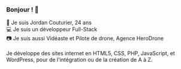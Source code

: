 ### Bonjour ! 👋

👦 Je suis Jordan Couturier, 24 ans<br>
💻 Je suis un développeur Full-Stack<br>
📷 Je suis aussi Vidéaste et Pilote de drone, Agence HeroDrone<br>
<br>
Je développe des sites internet en HTML5, CSS, PHP, JavaScript, et WordPress, pour de l'intégration ou de la création de A à Z.<br>

